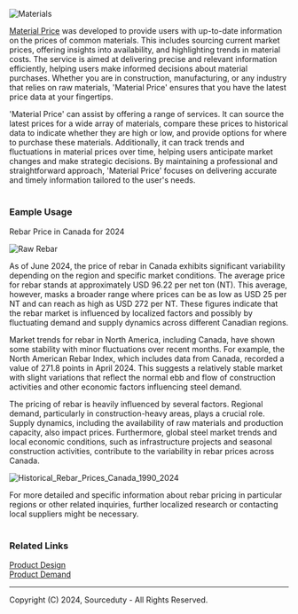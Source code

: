 ![Materials](https://github.com/sourceduty/Material_Price/assets/123030236/c0bb149d-9a8f-451b-b13e-78edd778b569)

[Material Price](https://chatgpt.com/g/g-C9qz5Ygzb-material-price) was developed to provide users with up-to-date information on the prices of common materials. This includes sourcing current market prices, offering insights into availability, and highlighting trends in material costs. The service is aimed at delivering precise and relevant information efficiently, helping users make informed decisions about material purchases. Whether you are in construction, manufacturing, or any industry that relies on raw materials, 'Material Price' ensures that you have the latest price data at your fingertips.

'Material Price' can assist by offering a range of services. It can source the latest prices for a wide array of materials, compare these prices to historical data to indicate whether they are high or low, and provide options for where to purchase these materials. Additionally, it can track trends and fluctuations in material prices over time, helping users anticipate market changes and make strategic decisions. By maintaining a professional and straightforward approach, 'Material Price' focuses on delivering accurate and timely information tailored to the user's needs.

#
### Eample Usage

Rebar Price in Canada for 2024

![Raw Rebar](https://github.com/sourceduty/Material_Price/assets/123030236/c1bfa61a-f08a-43f8-a0b7-24970aec96f2)

As of June 2024, the price of rebar in Canada exhibits significant variability depending on the region and specific market conditions. The average price for rebar stands at approximately USD 96.22 per net ton (NT). This average, however, masks a broader range where prices can be as low as USD 25 per NT and can reach as high as USD 272 per NT. These figures indicate that the rebar market is influenced by localized factors and possibly by fluctuating demand and supply dynamics across different Canadian regions​.

Market trends for rebar in North America, including Canada, have shown some stability with minor fluctuations over recent months. For example, the North American Rebar Index, which includes data from Canada, recorded a value of 271.8 points in April 2024. This suggests a relatively stable market with slight variations that reflect the normal ebb and flow of construction activities and other economic factors influencing steel demand​​.

The pricing of rebar is heavily influenced by several factors. Regional demand, particularly in construction-heavy areas, plays a crucial role. Supply dynamics, including the availability of raw materials and production capacity, also impact prices. Furthermore, global steel market trends and local economic conditions, such as infrastructure projects and seasonal construction activities, contribute to the variability in rebar prices across Canada​​.

![Historical_Rebar_Prices_Canada_1990_2024](https://github.com/sourceduty/Material_Price/assets/123030236/87f9aa3c-632c-4bab-8eb6-124e23032bab)

For more detailed and specific information about rebar pricing in particular regions or other related inquiries, further localized research or contacting local suppliers might be necessary.

#
### Related Links

[Product Design](https://github.com/sourceduty/Product_Design)
<br>
[Product Demand](https://github.com/sourceduty/Product_Demand)

***
Copyright (C) 2024, Sourceduty - All Rights Reserved.
